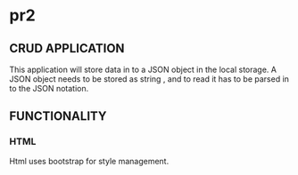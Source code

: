 # pr2

## CRUD APPLICATION 

This application will store data in to a JSON object in the local storage. A JSON object needs to be stored as string , and to read it has to be parsed in to the JSON notation.

## FUNCTIONALITY 


### HTML 

Html uses bootstrap for style management. 